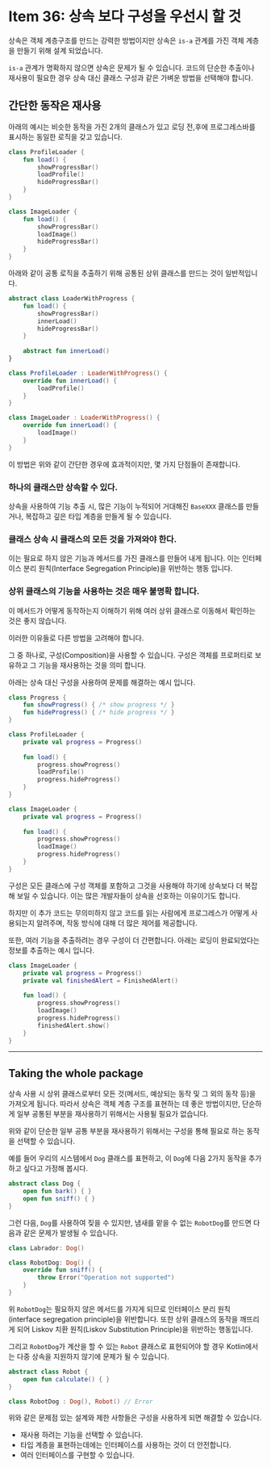 # Item 36: 상속 보다 구성을 우선시 할 것

상속은 객체 계층구조를 만드는 강력한 방법이지만 상속은 `is-a` 관계를 가진 객체 계층을 만들기 위해 설계 되었습니다.

`is-a` 관계가 명확하지 않으면 상속은 문제가 될 수 있습니다. 
코드의 단순한 추출이나 재사용이 필요한 경우 상속 대신 클래스 구성과 같은 가벼운 방법을 선택해야 합니다.

## 간단한 동작은 재사용

아래의 예시는 비슷한 동작을 가진 2개의 클래스가 있고 로딩 전,후에 프로그레스바를 표시하는 동일한 로직을 갖고 있습니다.

```kotlin
class ProfileLoader {
    fun load() {
        showProgressBar()
        loadProfile()
        hideProgressBar()
    }
}

class ImageLoader {
    fun load() {
        showProgressBar()
        loadImage()
        hideProgressBar()
    }
}
```

아래와 같이 공통 로직을 추출하기 위해 공통된 상위 클래스를 만드는 것이 일반적입니다.

```kotlin
abstract class LoaderWithProgress {
    fun load() {
        showProgressBar()
        innerLoad()
        hideProgressBar()
    }
    
    abstract fun innerLoad()
}

class ProfileLoader : LoaderWithProgress() {
    override fun innerLoad() {
        loadProfile()
    }
}

class ImageLoader : LoaderWithProgress() {
    override fun innerLoad() {
        loadImage()
    }
}
```

이 방법은 위와 같이 간단한 경우에 효과적이지만, 몇 가지 단점들이 존재합니다.

### 하나의 클래스만 상속할 수 있다.

상속을 사용하여 기능 추출 시, 많은 기능이 누적되어 거대해진 `BaseXXX` 클래스를 만들거나, 복잡하고 깊은 타입 계층을 만들게 될 수 있습니다.

### 클래스 상속 시 클래스의 모든 것을 가져와야 한다.

이는 필요로 하지 않은 기능과 메서드를 가진 클래스를 만들어 내게 됩니다. 이는 인터페이스 분리 원칙(Interface Segregation Principle)을 위반하는 행동 입니다.

### 상위 클래스의 기능을 사용하는 것은 매우 불명확 합니다.

이 메서드가 어떻게 동작하는지 이해하기 위해 여러 상위 클래스로 이동해서 확인하는 것은 좋지 않습니다.


이러한 이유들로 다른 방법을 고려해야 합니다.

그 중 하나로, 구성(Composition)을 사용할 수 있습니다. 구성은 객체를 프로퍼티로 보유하고 그 기능을 재사용하는 것을 의미 합니다.

아래는 상속 대신 구성을 사용하여 문제를 해결하는 예시 입니다.

```kotlin
class Progress {
    fun showProgress() { /* show progress */ }
    fun hideProgress() { /* hide progress */ }
}

class ProfileLoader {
    private val progress = Progress()
    
    fun load() {
        progress.showProgress()
        loadProfile()
        progress.hideProgress()
    }
}

class ImageLoader {
    private val progress = Progress()
    
    fun load() {
        progress.showProgress()
        loadImage()
        progress.hideProgress()
    }
}
```

구성은 모든 클래스에 구성 객체를 포함하고 그것을 사용해야 하기에 상속보다 더 복잡해 보일 수 있습니다.
이는 많은 개발자들이 상속을 선호하는 이유이기도 합니다. 

하지만 이 추가 코드는 무의미하지 않고 코드를 읽는 사람에게 프로그레스가 어떻게 사용되는지 알려주며, 작동 방식에 대해 더 많은 제어를 제공합니다. 

또한, 여러 기능을 추출하려는 경우 구성이 더 간편합니다. 
아래는 로딩이 완료되었다는 정보를 추출하는 예시 입니다.

```kotlin
class ImageLoader {
    private val progress = Progress() 
    private val finishedAlert = FinishedAlert()
    
    fun load() {
        progress.showProgress()
        loadImage()
        progress.hideProgress()
        finishedAlert.show()
    }
}
```

---

## Taking the whole package

상속 사용 시 상위 클래스로부터 모든 것(메서드, 예상되는 동작 및 그 외의 동작 등)을 가져오게 됩니다.
따라서 상속은 객체 계층 구조를 표현하는 데 좋은 방법이지만, 단순하게 일부 공통된 부분을 재사용하기 위해서는 사용될 필요가 없습니다.

위와 같이 단순한 일부 공통 부분을 재사용하기 위해서는 구성을 통해 필요로 하는 동작을 선택할 수 있습니다.

예를 들어 우리의 시스템에서 `Dog` 클래스를 표현하고, 이 `Dog`에 다음 2가지 동작을 추가하고 싶다고 가정해 봅시다.

```kotlin
abstract class Dog {
    open fun bark() { }
    open fun sniff() { }
}
```

그런 다음, `Dog`를 사용하여 짖을 수 있지만, 냄새를 맡을 수 없는 `RobotDog`를 만드면 다음과 같은 문제가 발생될 수 있습니다.

```kotlin
class Labrador: Dog()

class RobotDog: Dog() {
    override fun sniff() { 
        throw Error("Operation not supported")
    }
}
```

위 `RobotDog`는 필요하지 않은 메서드를 가지게 되므로 인터페이스 분리 원칙(interface segregation principle)을 위반합니다.
또한 상위 클래스의 동작을 깨뜨리게 되어 Liskov 치환 원칙(Liskov Substitution Principle)을 위반하는 행동입니다.

그리고 `RobotDog`가 계산을 할 수 있는 `Robot` 클래스로 표현되어야 할 경우 Kotlin에서는 다중 상속을 지원하지 않기에 문제가 될 수 있습니다.

```kotlin
abstract class Robot {
    open fun calculate() { }
}

class RobotDog : Dog(), Robot() // Error 
```

위와 같은 문제점 있는 설계와 제한 사항들은 구성을 사용하게 되면 해결할 수 있습니다.

- 재사용 하려는 기능을 선택할 수 있습니다.
- 타입 계층을 표현하는데에는 인터페이스를 사용하는 것이 더 안전합니다.
- 여러 인터페이스를 구현할 수 있습니다.